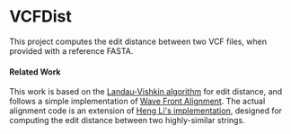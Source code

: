 # VCFDist
This project computes the edit distance between two VCF files, when provided
with a reference FASTA.

#### Related Work
This work is based on the [Landau-Vishkin algorithm][lv89] for edit distance,
and follows a simple implementation of [Wave Front Alignment][WFA]. The actual
alignment code is an extension of [Heng Li's implementation][lh3], designed for
computing the edit distance between two highly-similar strings.

[lv89]: https://doi.org/10.1016/0196-6774(89)90010-2
[WFA]: https://github.com/smarco/WFA
[lh3]: https://github.com/lh3/lv89
